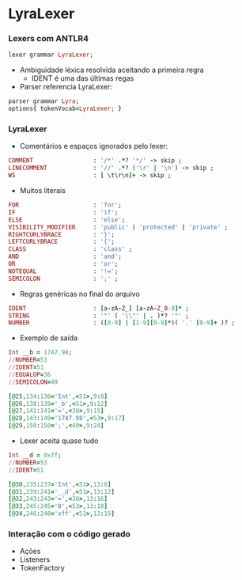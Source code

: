 # LyraLexer

### Lexers com ANTLR4
```ruby
lexer grammar LyraLexer;
```
- Ambiguidade léxica resolvida aceitando a primeira regra
  - IDENT é uma das últimas regas
- Parser referencia LyraLexer:
```ruby
parser grammar Lyra;
options{ tokenVocab=LyraLexer; }
```

### LyraLexer
- Comentários e espaços ignorados pelo lexer:
```ruby
COMMENT                 : '/*' .*? '*/' -> skip ;
LINECOMMENT             : '//' .*? ('\r' | '\n') -> skip ;
WS                      : [ \t\r\n]+ -> skip ;
```

- Muitos literais
```ruby
FOR                     : 'for';
IF                      : 'if';
ELSE                    : 'else';
VISIBILITY_MODIFIER     : 'public' | 'protected' | 'private' ;
RIGHTCURLYBRACE         : '}';
LEFTCURLYBRACE          : '{';
CLASS                   : 'class' ;
AND                     : 'and';
OR                      : 'or';
NOTEQUAL                : '!=';
SEMICOLON               : ';' ;
```

- Regras genéricas no final do arquivo
```ruby
IDENT                   : [a-zA-Z_] [a-zA-Z_0-9]* ;
STRING                  : '"' ( '\\"' | . )*? '"' ;
NUMBER                  : ([0-9] | [1-9][0-9]*)( '.' [0-9]+ )? ;
```

- Exemplo de saída
```ruby
Int __b = 1747.98;
//NUMBER=53
//IDENT=51
//EQUALOP=36
//SEMICOLON=49

[@25,134:136='Int',<51>,9:8]
[@26,138:139='_b',<51>,9:12]
[@27,141:141='=',<36>,9:15]
[@28,143:149='1747.98',<53>,9:17]
[@29,150:150=';',<49>,9:24]
```

- Lexer aceita quase tudo
```ruby
Int __d = 0xff;
//NUMBER=53
//IDENT=51

[@30,235:237='Int',<51>,13:8]
[@31,239:241='__d',<51>,13:12]
[@32,243:243='=',<36>,13:16]
[@33,245:245='0',<53>,13:18]
[@34,246:248='xff',<51>,13:19]
```

### Interação com o código gerado
- Ações
- Listeners
- TokenFactory

